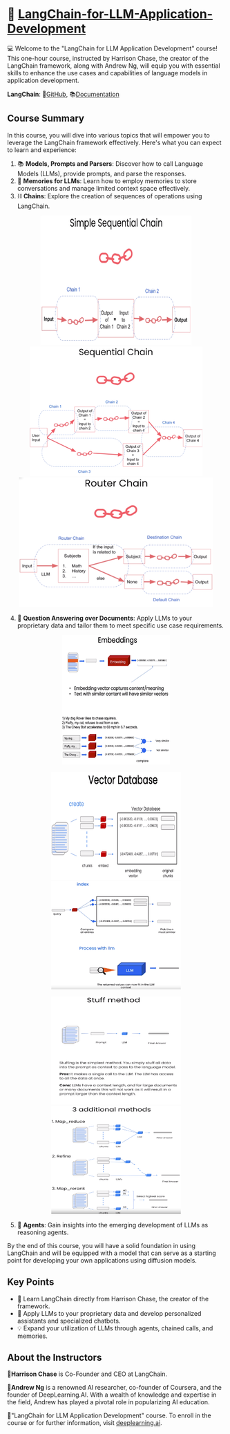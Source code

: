 # 🚀 [LangChain-for-LLM-Application-Development](https://www.deeplearning.ai/short-courses/langchain-for-llm-application-development/)

💻 Welcome to the "LangChain for LLM Application Development" course! This one-hour course, instructed by Harrison Chase, the creator of the LangChain framework, along with Andrew Ng, will equip you with essential skills to enhance the use cases and capabilities of language models in application development.

**LangChain**:  🔗[GitHub](https://github.com/hwchase17/langchain), 📚[Documentation](https://python.langchain.com/en/latest/index.html)

## Course Summary
In this course, you will dive into various topics that will empower you to leverage the LangChain framework effectively. Here's what you can expect to learn and experience:

1. 📚 **Models, Prompts and Parsers**: Discover how to call Language Models (LLMs), provide prompts, and parse the responses.
2. 🧠 **Memories for LLMs**: Learn how to employ memories to store conversations and manage limited context space effectively.
3. ⛓️ **Chains**: Explore the creation of sequences of operations using LangChain.

<p align="center">
<img src="images/SimpleSequentialChain.png" width="350" height="300"> 
<img src="images/SequentialChain.png" width="400" height="300">
<img align="centre" src="images/Router_Chain.png" width="450" height="300">
</p>

4. 📄 **Question Answering over Documents**: Apply LLMs to your proprietary data and tailor them to meet specific use case requirements.

<p align="center">
<img src="images/embeddings.png" width="250" height="300"> 
</p>

<p align="center">
<img src="images/vector_database_1.png" width="300" height="250">
<img align="centre" src="images/vector_database_2.png" width="300" height="250">
</p>

<p align="center">
<img src="images/stuffmethod.png" width="300" height="250">
<img align="centre" src="images/additionalmethods.png" width="300" height="250">
</p>

5. 👥 **Agents**: Gain insights into the emerging development of LLMs as reasoning agents.

By the end of this course, you will have a solid foundation in using LangChain and will be equipped with a model that can serve as a starting point for developing your own applications using diffusion models.

## Key Points
- 🔑 Learn LangChain directly from Harrison Chase, the creator of the framework.
- 🤖 Apply LLMs to your proprietary data and develop personalized assistants and specialized chatbots.
- 💡 Expand your utilization of LLMs through agents, chained calls, and memories.

## About the Instructors
🌟**Harrison Chase** is Co-Founder and CEO at LangChain.

🌟**Andrew Ng** is a renowned AI researcher, co-founder of Coursera, and the founder of DeepLearning.AI. With a wealth of knowledge and expertise in the field, Andrew has played a pivotal role in popularizing AI education.

🔗"LangChain for LLM Application Development" course. To enroll in the course or for further information, visit [deeplearning.ai](https://www.deeplearning.ai/).
